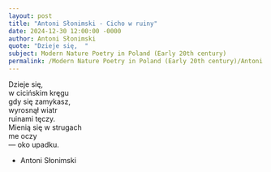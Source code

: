 ```yaml
---
layout: post
title: "Antoni Słonimski - Cicho w ruiny"
date: 2024-12-30 12:00:00 -0000
author: Antoni Słonimski
quote: "Dzieje się,  "
subject: Modern Nature Poetry in Poland (Early 20th century)
permalink: /Modern Nature Poetry in Poland (Early 20th century)/Antoni Słonimski/Antoni Słonimski - Cicho w ruiny
---
```


Dzieje się,  
w cicińskim kręgu  
gdy się zamykasz,  
wyrosnął wiatr  
ruinami tęczy.  
Mienią się w strugach  
me oczy  
— oko upadku.

- Antoni Słonimski
